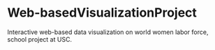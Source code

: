 # Web-basedVisualizationProject
Interactive web-based data visualization on world women labor force, school project at USC.
